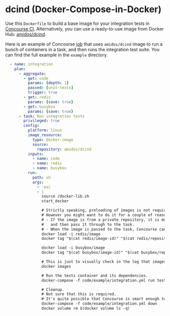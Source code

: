 # dcind (Docker-Compose-in-Docker)

Use this ```Dockerfile``` to build a base image for your integration tests in [Concourse CI](http://concourse.ci/). Alternatively, you can use a ready-to-use image from Docker Hub: [amidos/dcind](https://hub.docker.com/r/amidos/dcind/).

Here is an example of Concourse [job](http://concourse.ci/concepts.html) that uses ```amidos/dcind``` image to run a bunch of containers in a task, and then runs the integration test suite. You can find the full example in the ```example``` directory.

```yaml
  - name: integration
    plan:
      - aggregate:
        - get: code
          params: {depth: 1}
          passed: [unit-tests]
          trigger: true
        - get: redis
          params: {save: true}
        - get: busybox
          params: {save: true}
      - task: Run integration tests
        privileged: true
        config:
          platform: linux
          image_resource:
            type: docker-image
            source:
              repository: amidos/dcind
          inputs:
            - name: code
            - name: redis
            - name: busybox
          run:
            path: sh
            args:
              - -exc
              - |
                source /docker-lib.sh
                start_docker

                # Strictly speaking, preloading of images is not required.
                # However you might want to do it for a couple of reasons:
                # - If the image is from a private repository, it is much easier to let concourse pull it,
                #   and then pass it through to the task.
                # - When the image is passed to the task, Concourse can often get the image from its cache.
                docker load -i redis/image
                docker tag "$(cat redis/image-id)" "$(cat redis/repository):$(cat redis/tag)"

                docker load -i busybox/image
                docker tag "$(cat busybox/image-id)" "$(cat busybox/repository):$(cat busybox/tag)"

                # This is just to visually check in the log that images have been loaded successfully
                docker images

                # Run the tests container and its dependencies.
                docker-compose -f code/example/integration.yml run tests

                # Cleanup.
                # Not sure that this is required.
                # It's quite possible that Concourse is smart enough to clean up the Docker mess itself.
                docker-compose -f code/example/integration.yml down
                docker volume rm $(docker volume ls -q)


```
